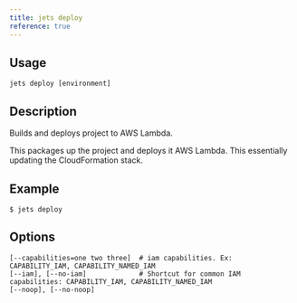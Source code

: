 ```yaml
---
title: jets deploy
reference: true
---
```


## Usage

    jets deploy [environment]

## Description

Builds and deploys project to AWS Lambda.

This packages up the project and deploys it AWS Lambda. This essentially updating the CloudFormation stack.

## Example

    $ jets deploy

## Options

```
[--capabilities=one two three]  # iam capabilities. Ex: CAPABILITY_IAM, CAPABILITY_NAMED_IAM
[--iam], [--no-iam]             # Shortcut for common IAM capabilities: CAPABILITY_IAM, CAPABILITY_NAMED_IAM
[--noop], [--no-noop]           
```

